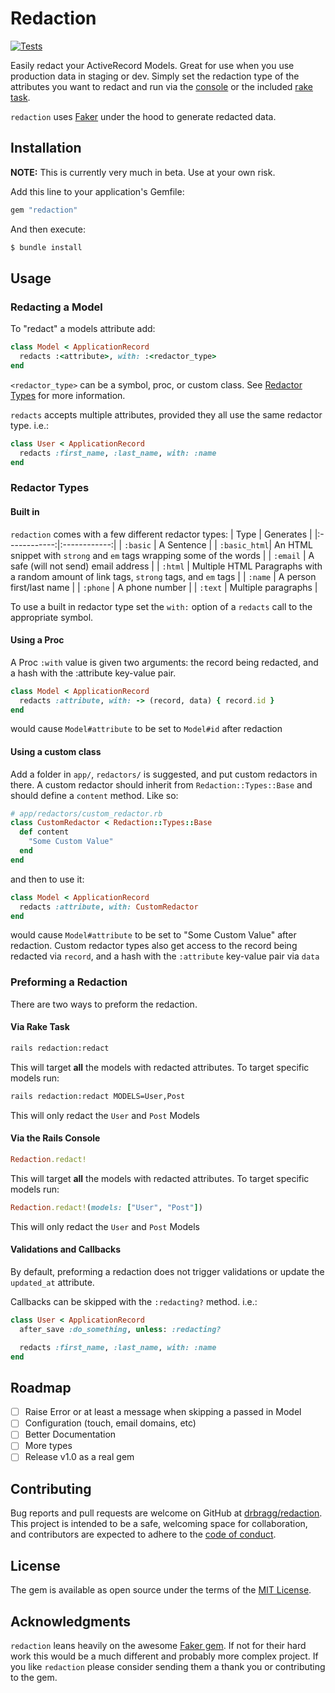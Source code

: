 # Redaction
[![Tests](https://github.com/DRBragg/redaction/actions/workflows/ci.yml/badge.svg)](https://github.com/DRBragg/redaction/actions/workflows/ci.yml)

Easily redact your ActiveRecord Models. Great for use when you use production data in staging or dev. Simply set the redaction type of the attributes you want to redact and run via the [console](#via-the-rails-console) or the included [rake task](#via-rake-task).

`redaction` uses [Faker](https://github.com/faker-ruby/faker) under the hood to generate redacted data.

## Installation
**NOTE:** This is currently very much in beta. Use at your own risk.

Add this line to your application's Gemfile:

```ruby
gem "redaction"
```

And then execute:
```bash
$ bundle install
```

## Usage
### Redacting a Model
To "redact" a models attribute add:
```ruby
class Model < ApplicationRecord
  redacts :<attribute>, with: :<redactor_type>
end
```
`<redactor_type>` can be a symbol, proc, or custom class. See [Redactor Types](#redactor-types) for more information.

`redacts` accepts multiple attributes, provided they all use the same redactor type. i.e.:
```ruby
class User < ApplicationRecord
  redacts :first_name, :last_name, with: :name
end
```
### Redactor Types

#### Built in
`redaction` comes with a few different redactor types:
| Type         | Generates    |
|:------------:|:------------:|
| `:basic`     | A Sentence   |
| `:basic_html`| An HTML snippet with `strong` and `em` tags wrapping some of the words  |
| `:email`     | A safe (will not send) email address |
| `:html`      | Multiple HTML Paragraphs with a random amount of link tags, `strong` tags, and `em` tags  |
| `:name`      | A person first/last name |
| `:phone`     | A phone number |
| `:text`      | Multiple paragraphs |

To use a built in redactor type set the `with:` option of a `redacts` call to the appropriate symbol.

#### Using a Proc
A Proc `:with` value is given two arguments: the record being redacted, and a hash with the :attribute key-value pair.
```ruby
class Model < ApplicationRecord
  redacts :attribute, with: -> (record, data) { record.id }
end
```
would cause `Model#attribute` to be set to `Model#id` after redaction
#### Using a custom class
Add a folder in `app/`, `redactors/` is suggested, and put custom redactors in there. A custom redactor should inherit from `Redaction::Types::Base` and should define a `content` method. Like so:
```ruby
# app/redactors/custom_redactor.rb
class CustomRedactor < Redaction::Types::Base
  def content
    "Some Custom Value"
  end
end
```
and then to use it:
```ruby
class Model < ApplicationRecord
  redacts :attribute, with: CustomRedactor
end
```
would cause `Model#attribute` to be set to "Some Custom Value" after redaction.
Custom redactor types also get access to the record being redacted via `record`, and a hash with the `:attribute` key-value pair via `data`

### Preforming a Redaction
There are two ways to preform the redaction.

#### Via Rake Task
```bash
rails redaction:redact
```
This will target **all** the models with redacted attributes. To target specific models run:
```bash
rails redaction:redact MODELS=User,Post
```
This will only redact the `User` and `Post` Models

#### Via the Rails Console
```ruby
Redaction.redact!
```
This will target **all** the models with redacted attributes. To target specific models run:
```ruby
Redaction.redact!(models: ["User", "Post"])
```
This will only redact the `User` and `Post` Models

#### Validations and Callbacks
By default, preforming a redaction does not trigger validations or update the `updated_at` attribute.

Callbacks can be skipped with the `:redacting?` method. i.e.:
```ruby
class User < ApplicationRecord
  after_save :do_something, unless: :redacting?

  redacts :first_name, :last_name, with: :name
end
```

## Roadmap
- [ ] Raise Error or at least a message when skipping a passed in Model
- [ ] Configuration (touch, email domains, etc)
- [ ] Better Documentation
- [ ] More types
- [ ] Release v1.0 as a real gem

## Contributing
Bug reports and pull requests are welcome on GitHub at [drbragg/redaction](https://github.com/drbragg/redaction). This project is intended to be a safe, welcoming space for collaboration, and contributors are expected to adhere to the [code of conduct](https://github.com/DRBragg/redaction/blob/main/CODE_OF_CONDUCT.md).

## License
The gem is available as open source under the terms of the [MIT License](https://opensource.org/licenses/MIT).

## Acknowledgments
`redaction` leans heavily on the awesome [Faker gem](https://github.com/faker-ruby/faker).  If not for their hard work this would be a much different and probably more complex project.  If you like `redaction` please consider sending them a thank you or contributing to the gem.
